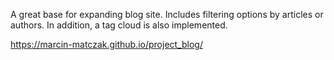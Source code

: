 A great base for expanding blog site. Includes filtering options by articles or authors. 
In addition, a tag cloud is also implemented.

https://marcin-matczak.github.io/project_blog/
